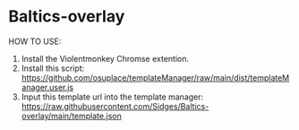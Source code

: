 # Baltics-overlay

HOW TO USE:

1. Install the Violentmonkey Chromse extention.
2. Install this script: https://github.com/osuplace/templateManager/raw/main/dist/templateManager.user.js
3. Input this template url into the template manager: https://raw.githubusercontent.com/Sidges/Baltics-overlay/main/template.json
